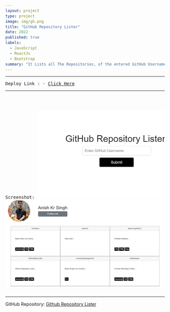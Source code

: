 ```yaml
---
layout: project
type: project
image: img/gh.png
title: "GitHub Repository Lister"
date: 2022
published: true
labels:
  - JavaScript
  - ReactJs
  - Bootstrap
summary: "It Lists all The Repositories, of the entered GitHub Username."
---
```

<hr>
<pre>
Deploy Link : - <a href = "https://github-repo-lister.netlify.app/">Click Here</a>
<hr>

Screenshot:
<img class="img-fluid" src="../img/ss.png">
<img class="img-fluid" src="../img/ss_1.png">
</pre>
<hr>

GitHub Repository: <a href="https://github.com/kr-anish/GitHubRepoLister"><i class="large github icon "></i>Github Repository Lister</a>

